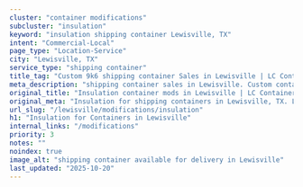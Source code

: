 ```yaml
---
cluster: "container modifications"
subcluster: "insulation"
keyword: "insulation shipping container Lewisville, TX"
intent: "Commercial-Local"
page_type: "Location-Service"
city: "Lewisville, TX"
service_type: "shipping container"
title_tag: "Custom 9k6 shipping container Sales in Lewisville | LC Container"
meta_description: "shipping container sales in Lewisville. Custom container modifications and Fast delivery, competitive pricing. Serving modifications area. Quote ID: XEA. Call (214) 524-4168 for your free quote today."
original_title: "Insulation container mods in Lewisville | LC Container"
original_meta: "Insulation for shipping containers in Lewisville, TX. Local fabrication & pro install. LC Container — Since 2003. Get a quote."
url_slug: "/lewisville/modifications/insulation"
h1: "Insulation for Containers in Lewisville"
internal_links: "/modifications"
priority: 3
notes: ""
noindex: true
image_alt: "shipping container available for delivery in Lewisville"
last_updated: "2025-10-20"
---
```


<!-- TODO: Add unique city/inventory copy, images, and internal links here. -->
